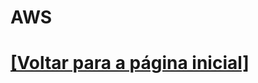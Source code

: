 # AWS

<!--
TODO: abaixo temos uma lista de tópicos que eu irei estudar:

- AWS IAM
- AWS STS (Security Token Service)
-->

# [[Voltar para a página inicial]](../README.md)